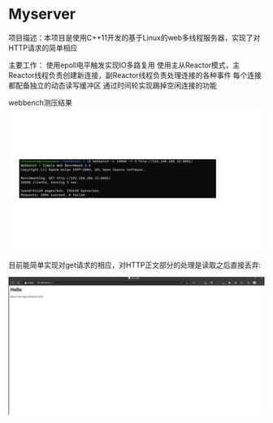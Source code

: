 # Myserver
项目描述：本项目是使用C++11开发的基于Linux的web多线程服务器，实现了对HTTP请求的简单相应

主要工作：
使用epoll电平触发实现IO多路复用
使用主从Reactor模式，主Reactor线程负责创建新连接，副Reactor线程负责处理连接的各种事件
每个连接都配备独立的动态读写缓冲区
通过时间轮实现踢掉空闲连接的功能


webbench测压结果
![image](https://github.com/The-ch0sen0ne/Myserver/blob/main/source/result.png)


目前能简单实现对get请求的相应，对HTTP正文部分的处理是读取之后直接丢弃:


![image](https://github.com/The-ch0sen0ne/Myserver/blob/main/source/show.png)
